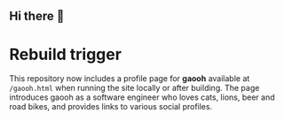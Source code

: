 ## Hi there 👋

<!--
**gaooh/gaooh** is a ✨ _special_ ✨ repository because its `README.md` (this file) appears on your GitHub profile.

Here are some ideas to get you started:

- 🔭 I’m currently working on ...
- 🌱 I’m currently learning ...
- 👯 I’m looking to collaborate on ...
- 🤔 I’m looking for help with ...
- 💬 Ask me about ...
- 📫 How to reach me: ...
- 😄 Pronouns: ...
- ⚡ Fun fact: ...
-->
# Rebuild trigger

This repository now includes a profile page for **gaooh** available at
`/gaooh.html` when running the site locally or after building. The page
introduces gaooh as a software engineer who loves cats, lions, beer and
road bikes, and provides links to various social profiles.
